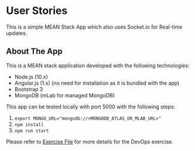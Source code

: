 # User Stories

This is a simple MEAN Stack App which also uses Socket.io for Real-time updates.

## About The App

This is a MEAN stack application developed with the following technologies:

* Node.js (10.x)
* Angular.js (1.x) (no need for installation as it is bundled with the app)
* Bootstrap 3
* MongoDB (mLab for managed MongoDB)

This app can be tested locally with port 5000 with the following steps:

1. `export MONGO_URL="mongodb://<MONGODB_ATLAS_OR_MLAB_URL>"`
2. `npm install`
3. `npm run start`

Please refer to [Exercise File](EXERCISE.md) for more details for the DevOps exercise.